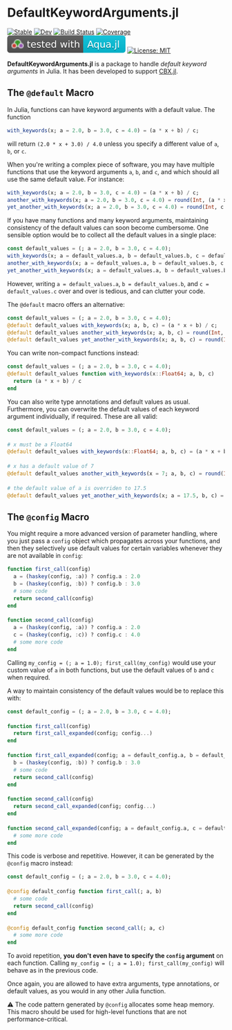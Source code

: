 # DefaultKeywordArguments.jl

[![Stable](https://img.shields.io/badge/docs-stable-blue.svg)](https://PdIPS.github.io/DefaultKeywordArguments.jl/stable/)
[![Dev](https://img.shields.io/badge/docs-dev-blue.svg)](https://PdIPS.github.io/DefaultKeywordArguments.jl/dev/)
[![Build Status](https://github.com/PdIPS/DefaultKeywordArguments.jl/actions/workflows/CI.yml/badge.svg?branch=main)](https://github.com/PdIPS/DefaultKeywordArguments.jl/actions/workflows/CI.yml?query=branch%3Amain)
[![Coverage](https://codecov.io/gh/PdIPS/DefaultKeywordArguments.jl/branch/main/graph/badge.svg)](https://codecov.io/gh/PdIPS/DefaultKeywordArguments.jl)
[![Aqua](https://raw.githubusercontent.com/JuliaTesting/Aqua.jl/master/badge.svg)](https://github.com/JuliaTesting/Aqua.jl)
[![License: MIT](https://img.shields.io/badge/License-MIT-yellow.svg)](https://opensource.org/licenses/MIT)

**DefaultKeywordArguments.jl** is a package to handle *default keyword arguments* in Julia. It has been developed to support [CBX.jl](https://github.com/PdIPS/CBX.jl).

## The `@default` Macro

In Julia, functions can have keyword arguments with a default value. The function
```jl
with_keywords(x; a = 2.0, b = 3.0, c = 4.0) = (a * x + b) / c;
```
will return `(2.0 * x + 3.0) / 4.0` unless you specify a different value of `a`, `b`, or `c`.

When you're writing a complex piece of software, you may have multiple functions that use the keyword arguments `a`, `b`, and `c`, and which should all use the same default value. For instance:
```jl
with_keywords(x; a = 2.0, b = 3.0, c = 4.0) = (a * x + b) / c;
another_with_keywords(x; a = 2.0, b = 3.0, c = 4.0) = round(Int, (a * x + b) / c);
yet_another_with_keywords(x; a = 2.0, b = 3.0, c = 4.0) = round(Int, c / (a * x + b));
```
If you have many functions and many keyword arguments, maintaining consistency of the default values can soon become cumbersome. One sensible option would be to collect all the default values in a single place:
```jl
const default_values = (; a = 2.0, b = 3.0, c = 4.0);
with_keywords(x; a = default_values.a, b = default_values.b, c = default_values.c) = (a * x + b) / c;
another_with_keywords(x; a = default_values.a, b = default_values.b, c = default_values.c) = round(Int, (a * x + b) / c);
yet_another_with_keywords(x; a = default_values.a, b = default_values.b, c = default_values.c) = round(Int, c / (a * x + b));
```
However, writing `a = default_values.a`, `b = default_values.b`, and `c = default_values.c` over and over is tedious, and can clutter your code.

The `@default` macro offers an alternative:
```jl
const default_values = (; a = 2.0, b = 3.0, c = 4.0);
@default default_values with_keywords(x; a, b, c) = (a * x + b) / c;
@default default_values another_with_keywords(x; a, b, c) = round(Int, (a * x + b) / c);
@default default_values yet_another_with_keywords(x; a, b, c) = round(Int, c / (a * x + b));
```
You can write non-compact functions instead:
```jl
const default_values = (; a = 2.0, b = 3.0, c = 4.0);
@default default_values function with_keywords(x::Float64; a, b, c)
  return (a * x + b) / c
end
```
You can also write type annotations and default values as usual. Furthermore, you can overwrite the default values of each keyword argument individually, if required. These are all valid:
```jl
const default_values = (; a = 2.0, b = 3.0, c = 4.0);

# x must be a Float64
@default default_values with_keywords(x::Float64; a, b, c) = (a * x + b) / c;

# x has a default value of 7
@default default_values another_with_keywords(x = 7; a, b, c) = round(Int, (a * x + b) / c);

# the default value of a is overriden to 17.5
@default default_values yet_another_with_keywords(x; a = 17.5, b, c) = round(Int, c / (a * x + b));
```

## The `@config` Macro

You might require a more advanced version of parameter handling, where you just pass a `config` object which propagates across your functions, and then they selectively use default values for certain variables whenever they are not available in `config`:
```jl
function first_call(config)
  a = (haskey(config, :a)) ? config.a : 2.0
  b = (haskey(config, :b)) ? config.b : 3.0
  # some code
  return second_call(config)
end

function second_call(config)
  a = (haskey(config, :a)) ? config.a : 2.0
  c = (haskey(config, :c)) ? config.c : 4.0
  # some more code
end
```
Calling `my_config = (; a = 1.0); first_call(my_config)` would use your custom value of `a` in both functions, but use the default values of `b` and `c` when required.

A way to maintain consistency of the default values would be to replace this with:
```jl
const default_config = (; a = 2.0, b = 3.0, c = 4.0);

function first_call(config)
  return first_call_expanded(config; config...)
end

function first_call_expanded(config; a = default_config.a, b = default_config.b, args...)
  b = (haskey(config, :b)) ? config.b : 3.0
  # some code
  return second_call(config)
end

function second_call(config)
  return second_call_expanded(config; config...)
end

function second_call_expanded(config; a = default_config.a, c = default_config.c, args...)
  # some more code
end
```
This code is verbose and repetitive. However, it can be generated by the `@config` macro instead:
```jl
const default_config = (; a = 2.0, b = 3.0, c = 4.0);

@config default_config function first_call(; a, b)
  # some code
  return second_call(config)
end

@config default_config function second_call(; a, c)
  # some more code
end
```
To avoid repetition, **you don't even have to specify the `config` argument** on each function. Calling `my_config = (; a = 1.0); first_call(my_config)` will behave as in the previous code.

Once again, you are allowed to have extra arguments, type annotations, or default values, as you would in any other Julia function.

:warning: The code pattern generated by `@config` allocates some heap memory. This macro should be used for high-level functions that are not performance-critical.